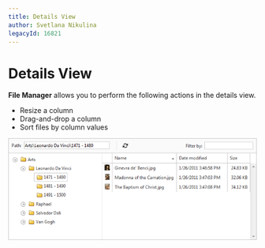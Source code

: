 ```yaml
---
title: Details View
author: Svetlana Nikulina
legacyId: 16821
---
```

# Details View
**File Manager** allows you to perform the following actions in the details view.
* Resize a column
* Drag-and-drop a column
* Sort files by column values

![EUD_FileManager_DetailsView](../../images/img22651.png)